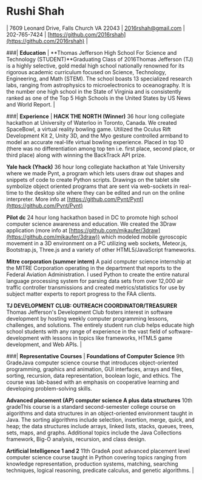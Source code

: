
# Rushi Shah
| 7609 Leonard Drive, Falls Church VA 22043 | 2016rshah@gmail.com | 202-765-7424 | [https://github.com/2016rshah](https://github.com/2016rshah) | 

###| **Education** | 
**Thomas Jefferson High School For Science and Technology (STUDENT)**Graduating Class of 2016Thomas Jefferson (TJ) is a highly selective, gold medal high school nationally renowned for its rigorous academic curriculum focused on Science, Technology, Engineering, and Math (STEM). The school boasts 13 specialized research labs, ranging from astrophysics to microelectronics to oceanography. It is the number one high school in the State of Virginia and is consistently ranked as one of the Top 5 High Schools in the United States by US News and World Report. |

###| **Experience** | 
**HACK THE NORTH (Winner)** 36 hour long collegiate hackathon at University of Waterloo in Toronto, Canada. We created SpaceBowl, a virtual reality bowling game. Utilized the Oculus Rift Development Kit 2, Unity 3D, and the Myo gesture controlled armband to model an accurate real-life virtual bowling experience. Placed in top 10 (there was no differentiation among top ten i.e. first place, second place, or third place) along with winning the BackTrack API prize. 

**Yale hack (Yhack)** 36 hour long collegiate hackathon at Yale University where we made Pynt, a program which lets users draw out shapes and snippets of code to create Python scripts. Drawings on the tablet site symbolize object oriented programs that are sent via web-sockets in real-time to the desktop site where they can be edited and run on the online interpreter. More info at [https://github.com/Pynt/Pynt](https://github.com/Pynt/Pynt) 

**Pilot dc** 24 hour long hackathon based in DC to promote high school computer science awareness and education. We created the 3Draw application (more info at [https://github.com/mjkaufer/3draw](https://github.com/mjkaufer/3draw)) which modeled mobile gyroscopic movement in a 3D environment on a PC utilizing web sockets, Meteor.js, Bootstrap.js, Three.js and a variety of other HTML5/JavaScript frameworks.

**Mitre corporation (summer intern)** A paid computer science internship at the MITRE Corporation operating in the department that reports to the Federal Aviation Administration. I used Python to create the entire natural language processing system for parsing data sets from over 12,000 air traffic controller transmissions and created metrics/statistics for use by subject matter experts to report progress to the FAA clients. 

**TJ DEVELOPMENT CLUB: OUTREACH COORDINATOR/TREASURER** Thomas Jefferson's Development Club fosters interest in software development by hosting weekly computer programming lessons, challenges, and solutions. The entirely student run club helps educate high school students with any range of experience in the vast field of software-development with lessons in topics like frameworks, HTML5 game development, and Web APIs. |

###| **Representative Courses** | 
**Foundations of Computer Science** 9th GradeJava computer science course that introduces object-oriented programming, graphics and animation, GUI interfaces, arrays and files, sorting, recursion, data representation, boolean logic, and ethics. The course was lab-based with an emphasis on cooperative learning and developing problem-solving skills. 

**Advanced placement (AP) computer science A plus data structures** 10th gradeThis course is a standard second-semester college course on algorithms and data structures in an object-oriented environment taught in Java. The sorting algorithms include selection, insertion, merge, quick, and heap; the data structures include arrays, linked lists, stacks, queues, trees, sets, maps, and graphs. Additional topics include the Java Collections framework, Big-O analysis, recursion, and class design.

**Artificial Intelligence 1 and 2** 11th GradeA post advanced placement level computer science course taught in Python covering topics ranging from knowledge representation, production systems, matching, searching techniques, logical reasoning, predicate calculus, and genetic algorithms. |
